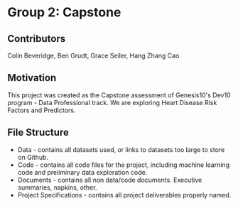 # Group 2: Capstone

## Contributors
Colin Beveridge, Ben Grudt, Grace Seiler, Hang Zhang Cao

## Motivation
This project was created as the Capstone assessment of Genesis10's Dev10 program - Data Professional track.
We are exploring Heart Disease Risk Factors and Predictors.

## File Structure
* Data - contains all datasets used, or links to datasets too large to store on Github.
* Code - contains all code files for the project, including machine learning code and preliminary data exploration code.
* Documents - contains all non data/code documents. Executive summaries, napkins, other.
* Project Specifications - contains all project deliverables properly named.
